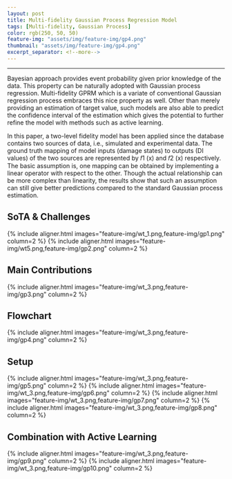 ```yaml
---
layout: post
title: Multi-fidelity Gaussian Process Regression Model
tags: [Multi-fidelity, Gaussian Process]
color: rgb(250, 50, 50)
feature-img: "assets/img/feature-img/gp4.png"
thumbnail: "assets/img/feature-img/gp4.png"
excerpt_separator: <!--more-->
---
```


---
Bayesian approach provides event probability given prior knowledge of the data. This property can
be naturally adopted with Gaussian process regression. Multi-fidelity GPRM which is a variate
of conventional Gaussian regression process embraces this nice property as well. Other than merely
providing an estimation of target value, such models are also able to predict the confidence interval
of the estimation which gives the potential to further refine the model with methods such as active
learning.

In this paper, a two-level fidelity model has been applied since the database contains two sources
of data, i.e., simulated and experimental data. The ground truth mapping of model inputs (damage
states) to outputs (DI values) of the two sources are represented by 𝑓1 (x) and 𝑓2 (x) respectively.
The basic assumption is, one mapping can be obtained by implementing a linear operator with
respect to the other. Though the actual relationship can be more complex than linearity, the results
show that such an assumption can still give better predictions compared to the standard Gaussian
process estimation.

## SoTA & Challenges
{% include aligner.html images="feature-img/wt_1.png,feature-img/gp1.png" column=2 %}
{% include aligner.html images="feature-img/wt5.png,feature-img/gp2.png" column=2 %}

<!-- {% include aligner.html images="feature-img/wt_1.png" %}
{% include aligner.html images="feature-img/wt_2.png" %}

{% include aligner.html images="feature-img/wt5.png" %}
{% include aligner.html images="feature-img/wt_m5.png" %}
![](https://github.com/fyiming/fyiming001/blob/master/assets/img/feature-img/image42.gif)
![](https://github.com/fyiming/fyiming001/blob/master/assets/img/feature-img/image43.gif)
![](https://github.com/fyiming/fyiming001/blob/master/assets/img/feature-img/image44.gif)
![](https://github.com/fyiming/fyiming001/blob/master/assets/img/feature-img/image45.gif)
<img src="https://github.com/fyiming/fyiming001/blob/master/assets/img/feature-img/image45.gif" width="40" height="20" /> -->



## Main Contributions

{% include aligner.html images="feature-img/wt_3.png,feature-img/gp3.png" column=2 %}
<!-- {% include aligner.html images="feature-img/wt_3.png" %} -->

## Flowchart

{% include aligner.html images="feature-img/wt_3.png,feature-img/gp4.png" column=2 %}

## Setup

{% include aligner.html images="feature-img/wt_3.png,feature-img/gp5.png" column=2 %}
{% include aligner.html images="feature-img/wt_3.png,feature-img/gp6.png" column=2 %}
{% include aligner.html images="feature-img/wt_3.png,feature-img/gp7.png" column=2 %}
{% include aligner.html images="feature-img/wt_3.png,feature-img/gp8.png" column=2 %}

## Combination with Active Learning

{% include aligner.html images="feature-img/wt_3.png,feature-img/gp9.png" column=2 %}
{% include aligner.html images="feature-img/wt_3.png,feature-img/gp10.png" column=2 %}
